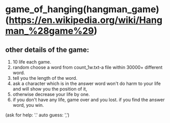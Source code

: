 # game_of_hanging(hangman_game)  (https://en.wikipedia.org/wiki/Hangman_%28game%29)

## other details of the game:
1. 10 life each game.
2. random choose a word from count_1w.txt-a file within 30000+ different word.
3. tell you the length of the word.
4. ask a character which is in the answer word won't do harm to your life and will show you the position of it,
5. otherwise decrease your life by one.
6. if you don't have any life, game over and you lost. if you find the answer word, you win.

(ask for help: '.'  auto guess: ',')
